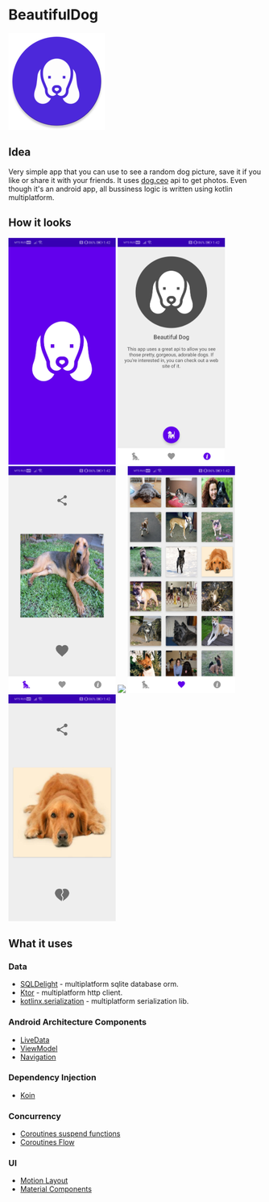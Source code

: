 # BeautifulDog
![](./app/src/main/res/mipmap-xxxhdpi/ic_launcher_round.png?raw=true "Title")
## Idea
Very simple app that you can use to see a random dog picture, save it if you like or share it with your friends. 
It uses [dog.ceo](https://dog.ceo/dog-api/) api to get photos.
Even though it's an android app, all bussiness logic is written using kotlin multiplatform.

## How it looks
<img src='screenshots/splashscreen.jpg' height='450'>
<img src='screenshots/about.jpg' height='450'> <img src='screenshots/dog.jpg' height='450'>
<img src='screenshots/dog_motion.gif' height='450'>
<img src='screenshots/liked_dogs.jpg' height='450'>
<img src='screenshots/full_photo.jpg' height='450'>

## What it uses
### Data
- [SQLDelight](https://github.com/cashapp/sqldelight) - multiplatform sqlite database orm.
- [Ktor](https://ktor.io/) - multiplatform http client.
- [kotlinx.serialization](https://github.com/Kotlin/kotlinx.serialization) - multiplatform serialization lib.
### Android Architecture Components
- [LiveData](https://developer.android.com/topic/libraries/architecture/livedata)
- [ViewModel](https://developer.android.com/topic/libraries/architecture/viewmodel)
- [Navigation](https://developer.android.com/guide/navigation/navigation-getting-started)
### Dependency Injection
- [Koin](https://insert-koin.io/)
### Concurrency
- [Coroutines suspend functions](https://kotlinlang.org/docs/reference/coroutines/basics.html)
- [Coroutines Flow](https://kotlinlang.org/docs/reference/coroutines/flow.html)
### UI
- [Motion Layout](https://developer.android.com/training/constraint-layout/motionlayout) 
- [Material Components](https://github.com/material-components/material-components-android)
